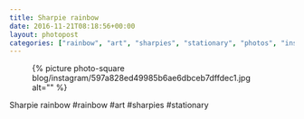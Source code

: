 ```yaml
---
title: Sharpie rainbow
date: 2016-11-21T08:18:56+00:00
layout: photopost
categories: ["rainbow", "art", "sharpies", "stationary", "photos", "instagram"]
---
```


<figure class="photo photo--square">
  {% picture photo-square blog/instagram/597a828ed49985b6ae6dbceb7dffdec1.jpg alt="" %}
</figure>

Sharpie rainbow
#rainbow #art #sharpies #stationary
